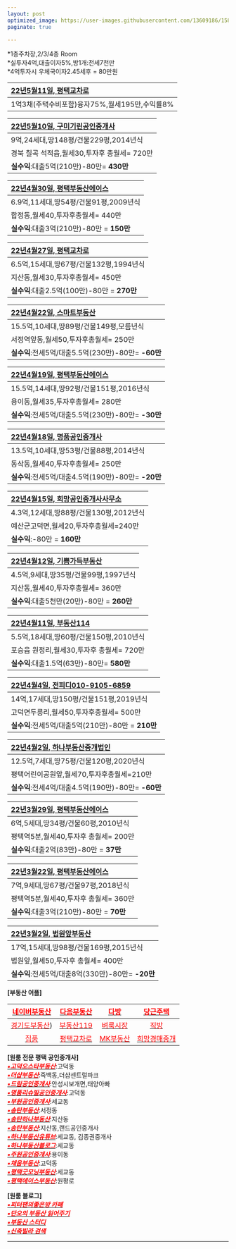 ```yaml
---
layout: post
optimized_image: https://user-images.githubusercontent.com/13609186/158834851-5c5d7736-001b-448d-8bb6-eb99f2f16233.jpg
paginate: true

---
```

*1층주차장,2/3/4층 Room<br>
*실투자4억,대출이자5%,방1개:전세7천만<br>
*4억투자시 우체국이자2.45세후 = 80만원

|[22년5월11일, 평택교차로](http://m.land.ptkcr.com/offer/31708059)|
|:-----|
|1억3채(주택수비포함)융자75%,월세195만,수익률8%|

|[22년5월10일, 구미기린공인중개사](https://www.youtube.com/watch?v=9Pi8zAkui4A)|
|:-----|
|9억,24세대,땅148평/건물229평,2014년식|
|경북 칠곡 석적읍,월세30,투자후 총월세= 720만|
|**실수익**:대출5억(210만)-80만= **430만**|

|[22년4월30일, 평택부동산에이스](https://www.youtube.com/watch?v=HvHCyST-LRc&t=49s)|
|:-----|
|6.9억,11세대,땅54평/건물91평,2009년식|
|합정동,월세40,투자후총월세= 440만|
|**실수익**:대출3억(210만)-80만 = **150만**|

|[22년4월27일, 평택교차로](http://m.land.ptkcr.com/offer/31285460)|
|:-----|
|6.5억,15세대,땅67평/건물132평,1994년식|
|지산동,월세30,투자후총월세= 450만|
|**실수익**:대출2.5억(100만)-80만 = **270만**|

|[22년4월22일, 스마트부동산](https://blog.naver.com/lkbmsk/222707972683)|
|:-----|
|15.5억,10세대,땅89평/건물149평,모름년식|
|서정역앞동,월세50,투자후총월세= 250만|
|**실수익**:전세5억/대출5.5억(230만)-80만= **-60만**|

|[22년4월19일, 평택부동산에이스](https://www.youtube.com/watch?v=LNoGoRCrMn0)|
|:-----|
|15.5억,14세대,땅92평/건물151평,2016년식|
|용이동,월세35,투자후총월세= 280만|
|**실수익**:전세5억/대출5.5억(230만)-80만= **-30만**|

|[22년4월18일, 명품공인중개사](https://www.youtube.com/watch?v=xhiwMpkxOUY)|
|:-----|
|13.5억,10세대,땅53평/건물88평,2014년식|
|동삭동,월세40,투자후총월세= 250만|
|**실수익**:전세5억/대출4.5억(190만)-80만= **-20만**|

|[22년4월15일, 희망공인중개사사무소](https://www.youtube.com/watch?v=__8VMXMJ-YQ)|
|:-----|
|4.3억,12세대,땅88평/건물130평,2012년식|
|예산군고덕면,월세20,투자후총월세=240만|
|**실수익**:-80만 = **160만**|

|[22년4월12일, 기쁨가득부동산](https://blog.naver.com/gasumi00/222698450693)|
|:-----|
|4.5억,9세대,땅35평/건물99평,1997년식|
|지산동,월세40,투자후총월세= 360만|
|**실수익**:대출5천만(20만)-80만 = **260만**|

|[22년4월11일, 부동산114](https://www.youtube.com/watch?v=9Pi8zAkui4A)|
|:-----|
|5.5억,18세대,땅60평/건물150평,2010년식|
|포승읍 원정리,월세30,투자후 총월세= 720만|
|**실수익**:대출1.5억(63만)-80만= **580만**|

|[22년4월4일, 전피디010-9105-6859](https://www.youtube.com/watch?v=wWD_Xed9SM0)|
|:-----|
|14억,17세대,땅150평/건물151평,2019년식|
|고덕면두릉리,월세50,투자후총월세= 500만|
|**실수익**:전세5억/대출5억(210만)-80만 = **210만**|

|[22년4월2일, 하나부동산중개법인](https://www.youtube.com/watch?v=wWD_Xed9SM0)|
|:-----|
|12.5억,7세대,땅75평/건물120평,2020년식|
|평택어린이공원앞,월세70,투자후총월세=210만|
|**실수익**:전세4억/대출4.5억(190만)-80만= **-60만**|

|[22년3월29일, 평택부동산에이스](https://www.youtube.com/watch?v=HonDAsvhiEQ)|
|:-----|
|6억,5세대,땅34평/건물60평,2010년식|
|평택역5분,월세40,투자후 총월세= 200만|
|**실수익**:대출2억(83만)-80만 = **37만**|

|[22년3월22일, 평택부동산에이스](https://www.youtube.com/watch?v=x5KwVnAl1z0&t=127s)|
|:-----|
|7억,9세대,땅67평/건물97평,2018년식|
|평택역5분,월세40,투자후 총월세= 360만|
|**실수익**:대출3억(210만)-80만 = **70만**|

|[22년3월2일, 법원앞부동산](https://blog.naver.com/govl8800/222262210611)|
|:-----|
|17억,15세대,땅98평/건물169평,2015년식|
|법원앞,월세50,투자후 총월세= 400만|
|**실수익**:전세5억/대출8억(330만)-80만= **-20만**|


**[부동산 어플]**

|[<span style="color:red">네이버부동산</span>](https://land.naver.com/)|[<span style="color:red">다음부동산</span>](https://realty.daum.net/)|[<span style="color:red">다방</span>](https://dabangapp.com/)|[<span style="color:red">당근주택</span>](https://crhousing.co.kr/index.php?usr_view=pc)|
|:-------:|:-------:|:-------:|:-------:|
|[<span style="color:red">경기도부동산</span>](https://gris.gg.go.kr/ost/oneStopView.do))|[<span style="color:red">부동산119</span>](https://www.bd119.com/realty/realty_list.asp?RealtyType=E&sido=%B0%E6%B1%E2)|[<span style="color:red">벼룩시장</span>](https://www.findhouse.co.kr/land/map/web/index.do?typeThing1=01)|[<span style="color:red">직방</span>](https://www.zigbang.com/)|
|[<span style="color:red">집품</span>](https://www.zippoom.com/)|[<span style="color:red">평택교차로</span>](http://land.ptkcr.com/offer/?cateid_group=0001&trade=1)|[<span style="color:red">MK부동산</span>](https://land.bizmk.kr/memul/list.php?bubcode=4122000000&mgroup=A&mclass=A01%2CA02%2CA03&bdiv=A&areadiv=&mseq=&JMJ=)|[<span style="color:red">희망경매중개</span>](http://m.withace.co.kr/beauty1092)|



**[원룸 전문 평택 공인중개사]** <br>
[<span style="color:red">***▪고덕오스타부동산***</span>](https://blog.naver.com/mj6975):고덕동<br>
[<span style="color:red">***▪더샵부동산***</span>](https://blog.naver.com/ansunghouse):죽백동,더샵센트럴파크<br>
[<span style="color:red">***▪드림공인중개사***</span>](https://blog.naver.com/jungshjoa):안성시보개면,태양아빠<br>
[<span style="color:red">***▪명품리슈빌공인중개사***</span>](https://blog.naver.com/dw6066):고덕동<br>
[<span style="color:red">***▪부원공인중개사***</span>](https://blog.naver.com/yuri8515):세교동<br>
[<span style="color:red">***▪송탄부동산***</span>](https://blog.naver.com/lkbmsk):서정동<br>
[<span style="color:red">***▪송탄하나부동산***</span>](https://blog.naver.com/jjs612407):지산동<br>
[<span style="color:red">***▪송탄부동산***</span>](https://blog.naver.com/phs1237):지산동,랜드공인중개사<br>
[<span style="color:red">***▪하나부동산유튜브***</span>](https://www.youtube.com/channel/UCaxZObFqwNeqfGbiWEnGb6w/videos):세교동, 김종권중개사<br>
[<span style="color:red">***▪하나부동산블로그***</span>](https://blog.naver.com/scale9999):세교동<br>
[<span style="color:red">***▪주원공인중개사***</span>](http://x8020.kmswb.kr/):용이동<br>
[<span style="color:red">***▪채움부동산***</span>](https://blog.naver.com/tpgus227):고덕동<br>
[<span style="color:red">***▪평택굿모닝부동산***</span>](https://blog.naver.com/good6990):세교동<br>
[<span style="color:red">***▪평택에이스부동산***</span>](https://blog.naver.com/happy4uim):원평로<br>

**[원룸 블로그]** <br>
[<span style="color:red">***▪피터팬의좋은방 카페***</span>](https://cafe.naver.com/kig/16752767)<br>
[<span style="color:red">***▪단오의 부동산 읽어주기***</span>](https://blog.naver.com/PostList.naver?blogId=gold5834989&from=postList&categoryNo=10)<br>
[<span style="color:red">***▪부동산 스터디***</span>](https://cafe.naver.com/jaegebal/3660663)<br>
[<span style="color:red">***▪신축빌라 검색***</span>](http://sellinghousing.kr/grid)<br>








---

